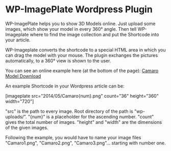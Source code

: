 WP-ImagePlate Wordpress Plugin
=============

WP-ImagePlate helps you to show 3D Models online. Just upload some images, which show your model in every 360° angle. Then tell WP-Imageplate where to find the image collection and put the Shortcode into your article.

WP-Imageplate converts the shortcode to a special HTML area in which you can drag the model with your mouse. The plugin exchanges the pictures automatically, to a 360° view is shown to the user.

You can see an online example here (at the bottom of the page): [Camaro Model Download](https://matthias-leister.de/projekte/chevrolet-camaro-kostenloser-download/)

An example Shortcode in your Wordpress article can be:

[imageplate src="2014/05/Camaro{num}.png" count="36" height="360" width="720"]

"src" is the path to every image. Root directory of the path is "wp-uploads/". "{num}" is a placeholder for the ascending number. "count" gives the total number of images. "height" and "width" are the dimensions of the given images.

Following the example, you would have to name your image files "Camaro1.png", "Camaro2.png", 
"Camaro3.png"... starting with number one.


